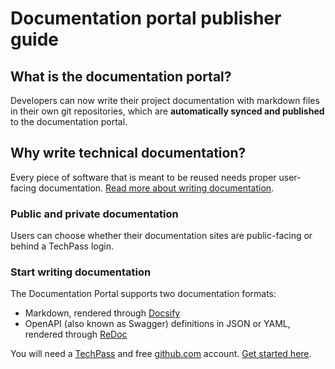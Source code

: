 # Documentation portal publisher guide

## What is the documentation portal?

Developers can now write their project documentation with markdown files in their own git repositories, which are **automatically synced and published** to the documentation portal.

## Why write technical documentation?

Every piece of software that is meant to be reused needs proper user-facing documentation. [Read more about writing documentation](advanced/writing-documentation).

### Public and private documentation

Users can choose whether their documentation sites are public-facing or behind a TechPass login.

### Start writing documentation

The Documentation Portal supports two documentation formats:

- Markdown, rendered through [Docsify](https://docsify.js.org)
- OpenAPI (also known as Swagger) definitions in JSON or YAML, rendered through [ReDoc](https://github.com/redocly/redoc)

You will need a [TechPass](https://portal.techpass.gov.sg) and free [github.com](https://www.github.com) account. [Get started here](get-started).
